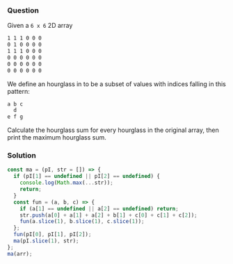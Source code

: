 ### Question

Given a `6 x 6` 2D array

```txt
1 1 1 0 0 0
0 1 0 0 0 0
1 1 1 0 0 0
0 0 0 0 0 0
0 0 0 0 0 0
0 0 0 0 0 0
```

We define an hourglass in to be a subset of values with indices falling in this pattern:

```txt
a b c
  d
e f g
```

Calculate the hourglass sum for every hourglass in the original array, then print the maximum hourglass sum.

### Solution

```js
const ma = (pI, str = []) => {
  if (pI[1] == undefined || pI[2] == undefined) {
    console.log(Math.max(...str));
    return;
  }
  const fun = (a, b, c) => {
    if (a[1] == undefined || a[2] == undefined) return;
    str.push(a[0] + a[1] + a[2] + b[1] + c[0] + c[1] + c[2]);
    fun(a.slice(1), b.slice(1), c.slice(1));
  };
  fun(pI[0], pI[1], pI[2]);
  ma(pI.slice(1), str);
};
ma(arr);
```
